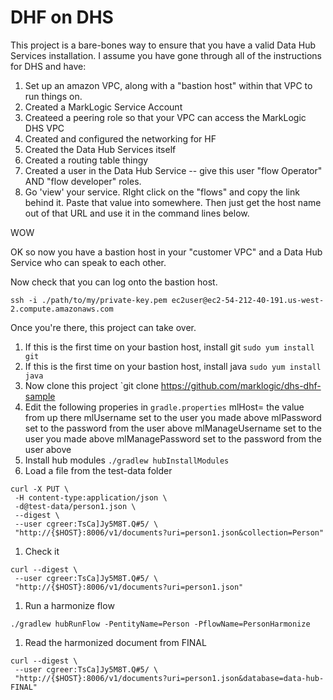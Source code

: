 DHF on DHS
==========

This project is a bare-bones way to ensure that you have a valid Data Hub Services
installation.  I assume you have gone through all of the instructions for DHS and
have:

1. Set up an amazon VPC, along with a "bastion host" within that VPC to run things on.
1. Created a MarkLogic Service Account
1. Createed a peering role so that your VPC can access the MarkLogic DHS VPC
1. Created and configured the networking for HF
1. Created the Data Hub Services itself
1. Created a routing table thingy
1. Created a user in the Data Hub Service -- give this user "flow Operator" AND "flow developer" roles.
1. Go 'view' your service.  RIght click on the "flows" and copy the link behind it.  Paste that value into somewhere.  Then just get the host name out of that URL and use it in the command lines below.

WOW

OK so now you have a bastion host in your "customer VPC" and a Data Hub Service who can speak to each other.


Now check that you can log onto the bastion host.

```ssh -i ./path/to/my/private-key.pem ec2user@ec2-54-212-40-191.us-west-2.compute.amazonaws.com```


Once you're there, this project can take over.

1. If this is the first time on your bastion host, install git `sudo yum install git`
1. If this is the first time on your bastion host, install java `sudo yum install java`
1. Now clone this project `git clone https://github.com/marklogic/dhs-dhf-sample
1. Edit the following properies in `gradle.properties`
mlHost=   the value from up there
mlUsername  set to the user you made above
mlPassword set to the password from the user above
mlManageUsername  set to the user you made above
mlManagePassword  set to the password from the user above
1. Install hub modules `./gradlew hubInstallModules`
1. Load a file from the test-data folder
```
curl -X PUT \
 -H content-type:application/json \
 -d@test-data/person1.json \
 --digest \
 --user cgreer:TsCa]Jy5M8T.Q#5/ \
 "http://{$HOST}:8006/v1/documents?uri=person1.json&collection=Person"
 ```
1. Check it
```
curl --digest \
 --user cgreer:TsCa]Jy5M8T.Q#5/ \
 "http://{$HOST}:8006/v1/documents?uri=person1.json"
```
1. Run a harmonize flow
```
./gradlew hubRunFlow -PentityName=Person -PflowName=PersonHarmonize
```
1. Read the harmonized document from FINAL
```
curl --digest \
 --user cgreer:TsCa]Jy5M8T.Q#5/ \
 "http://{$HOST}:8006/v1/documents?uri=person1.json&database=data-hub-FINAL"
```






